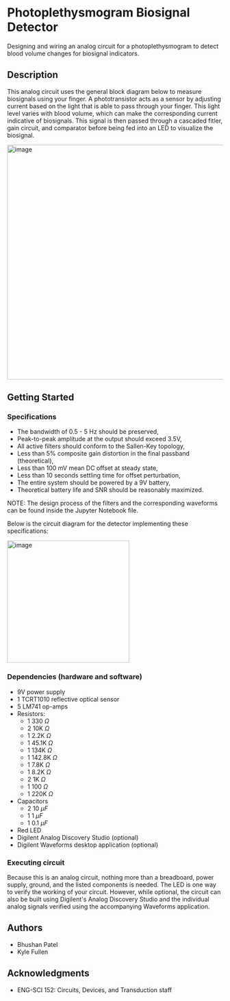 # Photoplethysmogram Biosignal Detector
Designing and wiring an analog circuit for a photoplethysmogram to detect blood volume changes for biosignal indicators.

## Description

This analog circuit uses the general block diagram below to measure biosignals using your finger. A phototransistor acts as a sensor by adjusting current based on the light that is able to pass through your finger. This light level varies with blood volume, which can make the corresponding current indicative of biosignals. This signal is then passed through a cascaded fitler, gain circuit, and comparator before being fed into an LED to visualize the biosignal. 

<img width="548" alt="image" src="https://user-images.githubusercontent.com/43231577/181640330-d0b417bd-69bf-4207-b1b5-aaae400c11aa.png">

## Getting Started

### Specifications

* The bandwidth of 0.5 - 5 Hz should be preserved,
* Peak-to-peak amplitude at the output should exceed 3.5V,
* All active filters should conform to the Sallen-Key topology,
* Less than 5% composite gain distortion in the final passband (theoretical),
* Less than 100 mV mean DC offset at steady state,
* Less than 10 seconds settling time for offset perturbation,
* The entire system should be powered by a 9V battery,
* Theoretical battery life and SNR should be reasonably maximized.

NOTE: The design process of the filters and the corresponding waveforms can be found inside the Jupyter Notebook file.

Below is the circuit diagram for the detector implementing these specifications:

<img width="285" alt="image" src="https://user-images.githubusercontent.com/43231577/181636013-a3afe355-fde8-4075-b474-b82a5f8b6860.png">

### Dependencies (hardware and software)

* 9V power supply
* 1 TCRT1010 reflective optical sensor
* 5 LM741 op-amps 
* Resistors:
  * 1 330 $\Omega$
  * 2 10K $\Omega$
  * 1 2.2K $\Omega$
  * 1 45.1K $\Omega$
  * 1 134K $\Omega$
  * 1 142.8K $\Omega$
  * 1 7.8K $\Omega$
  * 1 8.2K $\Omega$
  * 2 1K $\Omega$
  * 1 100 $\Omega$
  * 1 220K $\Omega$
* Capacitors
  * 2 10 $\mu F$
  * 1 1 $\mu F$
  * 1 0.1 $\mu F$
* Red LED
* Digilent Analog Discovery Studio (optional)
* Digilent Waveforms desktop application (optional)

### Executing circuit

Because this is an analog circuit, nothing more than a breadboard, power supply, ground, and the listed components is needed. The LED is one way to verify the working of your circuit. However, while optional, the circuit can also be built using Digilent's Analog Discovery Studio and the individual analog signals verified using the accompanying Waveforms application. 

## Authors
* Bhushan Patel
* Kyle Fullen

## Acknowledgments
* ENG-SCI 152: Circuits, Devices, and Transduction staff
